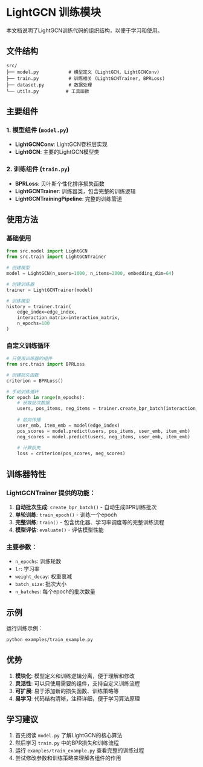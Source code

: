# LightGCN 训练模块

本文档说明了LightGCN训练代码的组织结构，以便于学习和使用。

## 文件结构

```
src/
├── model.py           # 模型定义 (LightGCN, LightGCNConv)
├── train.py           # 训练相关 (LightGCNTrainer, BPRLoss)
├── dataset.py         # 数据处理
└── utils.py          # 工具函数
```

## 主要组件

### 1. 模型组件 (`model.py`)

- **LightGCNConv**: LightGCN卷积层实现
- **LightGCN**: 主要的LightGCN模型类

### 2. 训练组件 (`train.py`)

- **BPRLoss**: 贝叶斯个性化排序损失函数
- **LightGCNTrainer**: 训练器类，包含完整的训练逻辑
- **LightGCNTrainingPipeline**: 完整的训练管道

## 使用方法

### 基础使用

```python
from src.model import LightGCN
from src.train import LightGCNTrainer

# 创建模型
model = LightGCN(n_users=1000, n_items=2000, embedding_dim=64)

# 创建训练器
trainer = LightGCNTrainer(model)

# 训练模型
history = trainer.train(
    edge_index=edge_index,
    interaction_matrix=interaction_matrix,
    n_epochs=100
)
```

### 自定义训练循环

```python
# 只使用训练器的组件
from src.train import BPRLoss

# 创建损失函数
criterion = BPRLoss()

# 手动训练循环
for epoch in range(n_epochs):
    # 获取批次数据
    users, pos_items, neg_items = trainer.create_bpr_batch(interaction_matrix)
    
    # 前向传播
    user_emb, item_emb = model(edge_index)
    pos_scores = model.predict(users, pos_items, user_emb, item_emb)
    neg_scores = model.predict(users, neg_items, user_emb, item_emb)
    
    # 计算损失
    loss = criterion(pos_scores, neg_scores)
```

## 训练器特性

### LightGCNTrainer 提供的功能：

1. **自动批次生成**: `create_bpr_batch()` - 自动生成BPR训练批次
2. **单轮训练**: `train_epoch()` - 训练一个epoch
3. **完整训练**: `train()` - 包含优化器、学习率调度等的完整训练流程
4. **模型评估**: `evaluate()` - 评估模型性能

### 主要参数：

- `n_epochs`: 训练轮数
- `lr`: 学习率
- `weight_decay`: 权重衰减
- `batch_size`: 批次大小
- `n_batches`: 每个epoch的批次数量

## 示例

运行训练示例：

```bash
python examples/train_example.py
```

## 优势

1. **模块化**: 模型定义和训练逻辑分离，便于理解和修改
2. **灵活性**: 可以只使用需要的组件，支持自定义训练流程
3. **可扩展**: 易于添加新的损失函数、训练策略等
4. **易学习**: 代码结构清晰，注释详细，便于学习算法原理

## 学习建议

1. 首先阅读 `model.py` 了解LightGCN的核心算法
2. 然后学习 `train.py` 中的BPR损失和训练流程
3. 运行 `examples/train_example.py` 查看完整的训练过程
4. 尝试修改参数和训练策略来理解各组件的作用